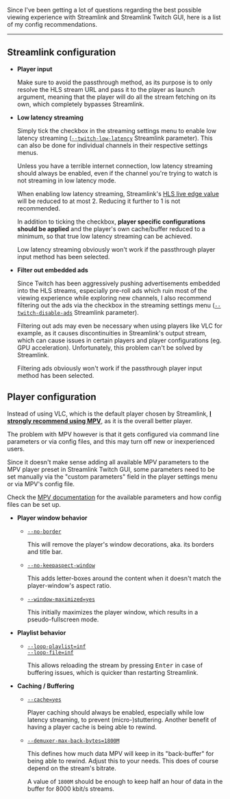 Since I've been getting a lot of questions regarding the best possible viewing experience with Streamlink and Streamlink Twitch GUI, here is a list of my config recommendations.

----

## Streamlink configuration

- **Player input**

   Make sure to avoid the passthrough method, as its purpose is to only resolve the HLS stream URL and pass it to the player as launch argument, meaning that the player will do all the stream fetching on its own, which completely bypasses Streamlink.

- **Low latency streaming**

   Simply tick the checkbox in the streaming settings menu to enable low latency streaming ([`--twitch-low-latency`](https://streamlink.github.io/cli.html#cmdoption-twitch-low-latency) Streamlink parameter). This can also be done for individual channels in their respective settings menus.

   Unless you have a terrible internet connection, low latency streaming should always be enabled, even if the channel you're trying to watch is not streaming in low latency mode.

   When enabling low latency streaming, Streamlink's [HLS live edge value](https://streamlink.github.io/cli.html#cmdoption-hls-live-edge) will be reduced to at most 2. Reducing it further to 1 is not recommended.

   In addition to ticking the checkbox, **player specific configurations should be applied** and the player's own cache/buffer reduced to a minimum, so that true low latency streaming can be achieved.

   Low latency streaming obviously won't work if the passthrough player input method has been selected.

- **Filter out embedded ads**

   Since Twitch has been aggressively pushing advertisements embedded into the HLS streams, especially pre-roll ads which ruin most of the viewing experience while exploring new channels, I also recommend filtering out the ads via the checkbox in the streaming settings menu ([`--twitch-disable-ads`](https://streamlink.github.io/cli.html#cmdoption-twitch-disable-ads) Streamlink parameter).

   Filtering out ads may even be necessary when using players like VLC for example, as it causes discontinuities in Streamlink's output stream, which can cause issues in certain players and player configurations (eg. GPU acceleration). Unfortunately, this problem can't be solved by Streamlink.

   Filtering ads obviously won't work if the passthrough player input method has been selected.

## Player configuration

Instead of using VLC, which is the default player chosen by Streamlink, [**I strongly recommend using MPV**](https://mpv.io/), as it is the overall better player.

The problem with MPV however is that it gets configured via command line parameters or via config files, and this may turn off new or inexperienced users.

Since it doesn't make sense adding all available MPV parameters to the MPV player preset in Streamlink Twitch GUI, some parameters need to be set manually via the "custom parameters" field in the player settings menu or via MPV's config file.

Check the [MPV documentation](https://mpv.io/manual/master/) for the available parameters and how config files can be set up.

- **Player window behavior**

  - [`--no-border`](https://mpv.io/manual/master/#options-no-border)

    This will remove the player's window decorations, aka. its borders and title bar.

  - [`--no-keepaspect-window`](https://mpv.io/manual/master/#options-no-keepaspect-window)

    This adds letter-boxes around the content when it doesn't match the player-window's aspect ratio.

  - [`--window-maximized=yes`](https://mpv.io/manual/master/#options-window-minimized)

    This initially maximizes the player window, which results in a pseudo-fullscreen mode.

- **Playlist behavior**

  - [`--loop-playlist=inf`](https://mpv.io/manual/master/#options-loop-playlist)  
    [`--loop-file=inf`](https://mpv.io/manual/master/#options-loop-file)

    This allows reloading the stream by pressing <kbd>Enter</kbd> in case of buffering issues, which is quicker than restarting Streamlink.

- **Caching / Buffering**

  - [`--cache=yes`](https://mpv.io/manual/master/#options-cache)

    Player caching should always be enabled, especially while low latency streaming, to prevent (micro-)stuttering. Another benefit of having a player cache is being able to rewind.

  - [`--demuxer-max-back-bytes=1800M`](https://mpv.io/manual/master/#options-demuxer-max-back-bytes)

    This defines how much data MPV will keep in its "back-buffer" for being able to rewind. Adjust this to your needs. This does of course depend on the stream's bitrate.

    A value of `1800M` should be enough to keep half an hour of data in the buffer for 8000 kbit/s streams.
